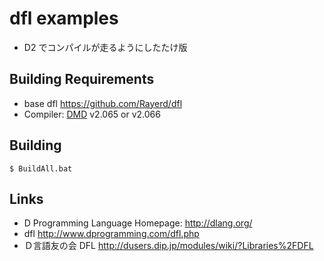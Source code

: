 # dfl examples
- D2 でコンパイルが走るようにしたたけ版


## Building Requirements
- base dfl https://github.com/Rayerd/dfl
- Compiler: [DMD] v2.065 or v2.066

[DMD]: http://dlang.org/download.html

## Building

    $ BuildAll.bat


## Links
- D Programming Language Homepage: http://dlang.org/
- dfl http://www.dprogramming.com/dfl.php
- Ｄ言語友の会 DFL http://dusers.dip.jp/modules/wiki/?Libraries%2FDFL

